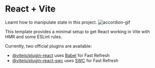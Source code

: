 # React + Vite


Learnt how to manipulate state in this project.
![accordion-gif](https://github.com/sreekanthSubramani/React-AccordionProject/assets/169620519/4e7e7dec-cc7e-4885-ac2a-906b53a434a2)


This template provides a minimal setup to get React working in Vite with HMR and some ESLint rules.

Currently, two official plugins are available:

- [@vitejs/plugin-react](https://github.com/vitejs/vite-plugin-react/blob/main/packages/plugin-react/README.md) uses [Babel](https://babeljs.io/) for Fast Refresh
- [@vitejs/plugin-react-swc](https://github.com/vitejs/vite-plugin-react-swc) uses [SWC](https://swc.rs/) for Fast Refresh
